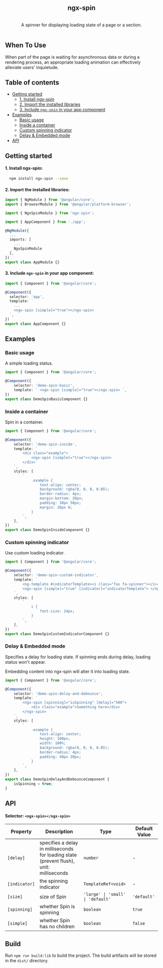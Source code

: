 <div align="center">
  <h2>ngx-spin</h2>
  <br />
  A spinner for displaying loading state of a page or a section.
<br /><br />

</div>

## When To Use

When part of the page is waiting for asynchronous data or during a rendering process, an appropriate loading animation can effectively alleviate users' inquietude.

## Table of contents

- [Getting started](#getting-started)
  - [1. Install ngx-spin](#1-install-ngx-spin)
  - [2. Import the installed libraries](#2-import-the-installed-libraries)
  - [3. Include `ngx-spin` in your app component](#3-include-ngx-spin-in-your-app-component)
- [Examples](#xxamples)
  - [Basic usage](#basic-usage)
  - [Inside a container](#inside-a-container)
  - [Custom spinning indicator](#custom-spinning-indicator)
  - [Delay & Embedded mode](#delay-&-embedded-mode)
- [API](#api)


## Getting started

#### 1. Install ngx-spin:

```bash
  npm install ngx-spin --save
```

#### 2. Import the installed libraries:

```ts
import { NgModule } from '@angular/core';
import { BrowserModule } from '@angular/platform-browser';

import { NgxSpinModule } from 'ngx-spin';

import { AppComponent } from './app';

@NgModule({
  ...
  imports: [
    ...
    NgxSpinModule
  ],
})
export class AppModule {}
```

#### 3. Include `ngx-spin` in your app component:

```ts
import { Component } from '@angular/core';

@Component({
  selector: 'app',
  template: `
    ...
    <ngx-spin [simple]="true"></ngx-spin>
  `,
})
export class AppComponent {}
```
## Examples

### Basic usage

A simple loading status.

```ts
import { Component } from '@angular/core';

@Component({
    selector: 'demo-spin-basic',
    template: ` <ngx-spin [simple]="true"></ngx-spin> `,
})
export class DemoSpinBasicComponent {}
```

### Inside a container

Spin in a container.

```ts
import { Component } from '@angular/core';

@Component({
    selector: 'demo-spin-inside',
    template: `
        <div class="example">
            <ngx-spin [simple]="true"></ngx-spin>
        </div>
    `,
    styles: [
        `
            .example {
                text-align: center;
                background: rgba(0, 0, 0, 0.05);
                border-radius: 4px;
                margin-bottom: 20px;
                padding: 30px 50px;
                margin: 20px 0;
            }
        `,
    ],
})
export class DemoSpinInsideComponent {}
```

### Custom spinning indicator

Use custom loading indicator.

```ts
import { Component } from '@angular/core';

@Component({
    selector: 'demo-spin-custom-indicator',
    template: `
        <ng-template #indicatorTemplate><i class="fas fa-spinner"></i></ng-template>
        <ngx-spin [simple]="true" [indicator]="indicatorTemplate"> </ngx-spin>
    `,
    styles: [
        `
            i {
                font-size: 24px;
            }
        `,
    ],
})
export class DemoSpinCustomIndicatorComponent {}
```

### Delay & Embedded mode

Specifies a delay for loading state. If spinning ends during delay, loading status won't appear.

Embedding content into ngx-spin will alter it into loading state.

```ts
import { Component } from '@angular/core';

@Component({
    selector: 'demo-spin-delay-and-debounce',
    template: `
        <ngx-spin [spinning]="isSpinning" [delay]="500">
            <div class="example">Something here</div>
        </ngx-spin>
    `,
    styles: [
        `
            .example {
                text-align: center;
                height: 100px;
                width: 100%;
                background: rgba(0, 0, 0, 0.05);
                border-radius: 4px;
                padding: 40px 20px;
            }
        `,
    ],
})
export class DemoSpinDelayAndDebounceComponent {
    isSpinning = true;
}
```

## API

#### Selector: `<ngx-spin></ngx-spin>`

| Property      | Description                                                                             | Type                              | Default Value |
| ------------- | --------------------------------------------------------------------------------------- | --------------------------------- | ------------- |
| `[delay]`     | specifies a delay in milliseconds for loading state (prevent flush), unit: milliseconds | `number`                          | -             |
| `[indicator]` | the spinning indicator                                                                  | `TemplateRef<void>`               | -             |
| `[size]`      | size of Spin                                                                            | `'large' \| 'small' \| 'default'` | `'default'`   |
| `[spinning]`  | whether Spin is spinning                                                                | `boolean`                         | `true`        |
| `[simple]`    | whether Spin has no children                                                            | `boolean`                         | `false`       |

## Build

Run `npm run build:lib` to build the project. The build artifacts will be stored in the `dist/` directory.
